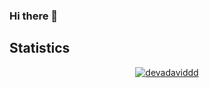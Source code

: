 ### Hi there 👋

<!--
**devadaviddd/devadaviddd** is a ✨ _special_ ✨ repository because its `README.md` (this file) appears on your GitHub profile.

Here are some ideas to get you started:

- 🔭 I’m currently working on ...
- 🌱 I’m currently learning ...
- 👯 I’m looking to collaborate on ...
- 🤔 I’m looking for help with ...
- 💬 Ask me about ...
- 📫 How to reach me: ...
- 😄 Pronouns: ...
- ⚡ Fun fact: ...
-->
## Statistics

<p align="center">
    <a href="#statistics">
        <img src="https://github-readme-streak-stats.herokuapp.com/?user=devadaviddd&theme=noctis-minimus&hide_border=true" alt="devadaviddd" />
    </a>
</p>
